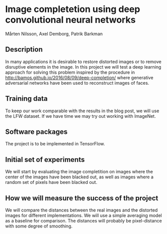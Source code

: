# Image completetion using deep convolutional neural networks
Mårten Nilsson, Axel Demborg, Patrik Barkman

## Description
In many applications it is desirable to restore distorted images or to remove disruptive elements in the image. In this project we will test a deep learning approach for solving this problem inspired by the procedure in http://bamos.github.io/2016/08/09/deep-completion/ where generative adversarial networks have been used to reconstruct images of faces. 

## Training data
To keep our work comparable with the results in the blog post, we will use the LFW dataset. If we have time we may try out working with ImageNet.

## Software packages
The project is to be implemented in TensorFlow.

## Initial set of experiments
We will start by evaluating the image completition on images where the center of the images have been blacked out, as well as images where a random set of pixels have been blacked out.

## How we will measure the success of the project
We will compare the distances between the real images and the distorted images for different implementations. We will use a simple averaging model as a baseline for comparison. The distances will probably be pixel-distance with some degree of smoothing. 

